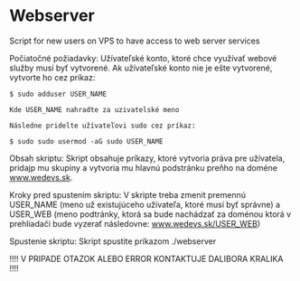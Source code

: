 # Webserver
Script for new users on VPS to have access to web server services

Počiatočné požiadavky:
	Užívateľské konto, ktoré chce využívať webové služby musí byť vytvorené.
	Ak užívateľské konto nie je ešte vytvorené, vytvorte ho cez príkaz:

	$ sudo adduser USER_NAME

	Kde USER_NAME nahradte za uzivatelské meno

	Následne pridelte užívateľovi sudo cez príkaz:

	$ sudo sudo usermod -aG sudo USER_NAME


Obsah skriptu:
	Skript obsahuje príkazy, ktoré vytvoria práva pre užívatela, pridajp mu skupiny a
	vytvoria mu hlavnú podstránku preňho na doméne www.wedevs.sk.
	
Kroky pred spustením skriptu:
	V skripte treba zmenit premennú USER_NAME (meno už existujúceho užívateľa, ktoré musí byť správne)
	 a USER_WEB (meno podtránky, ktorá sa bude nachádzať za doménou ktorá v prehliadači bude vyzerať následovne: www.wedevs.sk/USER_WEB)

Spustenie skriptu:
	Skript spustite príkazom ./webserver

!!!!   V PRIPADE OTAZOK ALEBO ERROR KONTAKTUJE DALIBORA KRALIKA  !!!! 
